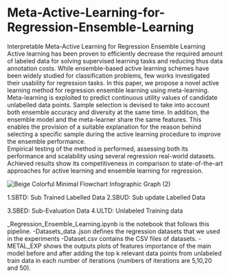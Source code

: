 # Meta-Active-Learning-for-Regression-Ensemble-Learning
Interpretable Meta-Active Learning for Regression Ensemble Learning
Active learning has been proven to efficiently decrease the required amount of labeled data for solving supervised learning tasks and reducing thus data annotation costs. While ensemble-based active learning schemes have been widely studied for classification problems, few works investigated their usability for regression tasks.
In this paper, we propose a novel active learning method for regression ensemble learning using meta-learning. Meta-learning is exploited to predict continuous utility values of candidate unlabelled data points. Sample selection is devised to take into account both ensemble accuracy and diversity at the same time.
In addition, the ensemble model and the meta-learner share the same features. This enables the provision of a suitable explanation for the reason behind selecting a specific sample during the active learning procedure to improve the ensemble performance.  
Empirical testing of the method is performed, assessing both its performance and scalability using several regression real-world datasets. Achieved results show its competitiveness in comparison to state-of-the-art approaches for active learning and ensemble learning for regression.

![Beige Colorful Minimal Flowchart Infographic Graph (2)](https://github.com/onssaadallah/Meta-Active-Learning-for-Regression-Ensemble-Learning/assets/44116045/bf816c65-d1b4-41c0-a2e4-f46316259739)

1.SBTD: Sub Trained Labelled Data
2.SBUD: Sub update Labelled Data

3.SBED: Sub-Evaluation Data
4.ULTD: Unlabeled Training data


_Regression_Ensemble_Learning.ipynb is the notebook that follows this pipeline.
-Datasets_data .json defines the regression datasets that we used in the experiments
-Dataset.csv contains the CSV files of datasets.
-METAL_EXP shows the outputs plots of features importance of the main model before and after adding the top k relevant data points from unlabeled train data in each number of iterations (numbers of iterations are 5,10,20 and 50).
